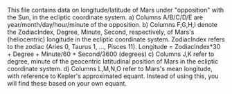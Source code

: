 This file contains data on longitude/latitude of Mars under "opposition" with the Sun, in the
ecliptic coordinate system.
a)	Columns A/B/C/D/E are year/month/day/hour/minute of the opposition.
b)	Columns F,G,H,I denote the ZodiacIndex, Degree, Minute, Second, respectively, of Mars's (heliocentric) longitude in the ecliptic coordinate system. ZodiacIndex refers to the zodiac (Aries 0, Taurus 1, ..., Pisces 11).
Longitude = ZodiacIndex*30 + Degree + Minute/60 + Second/3600 (degrees)
c)	Columns J,K refer to degree, minute of the geocentric latitudinal position of Mars in the ecliptic coordinate system.
d)	Columns L,M,N,O refer to Mars's mean longitude, with reference to Kepler's approximated equant. Instead of using this, you will find these based on your own equant.
